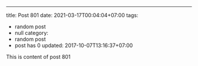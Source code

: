 ---
title: Post 801
date: 2021-03-17T00:04:04+07:00
tags:
  - random post
  - null
category:
  - random post
  - post has 0
updated: 2017-10-07T13:16:37+07:00

This is content of post 801